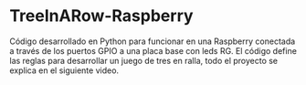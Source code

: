 # TreeInARow-Raspberry
Código desarrollado en Python para funcionar en una Raspberry conectada a través de los puertos GPIO a una placa base con leds RG. El código define las reglas para desarrollar un juego de tres en ralla, todo el proyecto se explica en el siguiente video.
